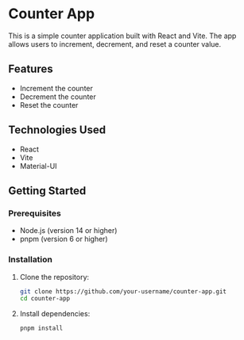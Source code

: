 # Counter App

This is a simple counter application built with React and Vite. The app allows users to increment, decrement, and reset a counter value.

## Features

- Increment the counter
- Decrement the counter
- Reset the counter

## Technologies Used

- React
- Vite
- Material-UI

## Getting Started

### Prerequisites

- Node.js (version 14 or higher)
- pnpm (version 6 or higher)

### Installation

1. Clone the repository:

   ```sh
   git clone https://github.com/your-username/counter-app.git
   cd counter-app
2. Install dependencies: 
    ```sh
    pnpm install